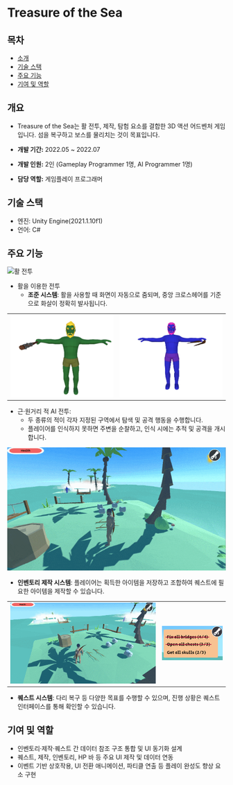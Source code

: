# Treasure of the Sea

## 목차
- [소개](#개요)
- [기술 스택](#기술-스택)
- [주요 기능](#주요-기능)
- [기여 및 역할](#기여-및-역할)

## 개요
- Treasure of the Sea는 활 전투, 제작, 탐험 요소를 결합한 3D 액션 어드벤처 게임입니다.
섬을 복구하고 보스를 물리치는 것이 목표입니다.

- **개발 기간:** 2022.05 ~ 2022.07
- **개발 인원:** 2인 (Gameplay Programmer 1명, AI Programmer 1명)
- **담당 역할:** 게임플레이 프로그래머

## 기술 스택
- 엔진: Unity Engine(2021.1.10f1)
- 언어: C#

## 주요 기능
![활 전투](./Images/combat.gif)
+ 활을 이용한 전투
    - **조준 시스템**: 활을 사용할 때 화면이 자동으로 줌되며, 중앙 크로스헤어를 기준으로 화살이 정확히 발사됩니다.

<table>
  <tr>
    <td><img src="./Images/melee.png" width="100%" title="근거리 적"></td>
    <td><img src="./Images/ad.png" width="100%" title="원거리 적"></td>
  </tr>
</table>

+ 근·원거리 적 AI 전투:     
    + 두 종류의 적이 각자 지정된 구역에서 탐색 및 공격 행동을 수행합니다.
    + 플레이어를 인식하지 못하면 주변을 순찰하고, 인식 시에는 추적 및 공격을 개시합니다.

![제작 시스템](./images/inven_crafting.gif)
- **인벤토리 제작 시스템**: 플레이어는 획득한 아이템을 저장하고 조합하여 퀘스트에 필요한 아이템을 제작할 수 있습니다.

<table>
  <tr>
    <td><img src="./Images/bridge_quest.gif" width="100%" title="다리 퀘스트"></td>
    <td><img src="./Images/quest_script_ui.png" width="100%" title="전체 퀘스트 현황"></td>
  </tr>
</table>

- **퀘스트 시스템**: 다리 복구 등 다양한 목표를 수행할 수 있으며, 진행 상황은 퀘스트 인터페이스를 통해 확인할 수 있습니다.

## 기여 및 역할
- 인벤토리·제작·퀘스트 간 데이터 참조 구조 통합 및 UI 동기화 설계  
- 퀘스트, 제작, 인벤토리, HP 바 등 주요 UI 제작 및 데이터 연동  
- 이벤트 기반 상호작용, UI 전환 애니메이션, 파티클 연출 등 플레이 완성도 향상 요소 구현
